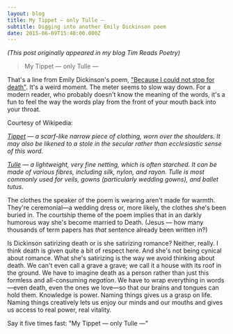 ```yaml
---
layout: blog
title: My Tippet — only Tulle —
subtitle: Digging into another Emily Dickinson poem
date: 2015-06-09T15:48:00.000Z
---
```

*(This post originally appeared in my blog Tim Reads Poetry)*

> My Tippet — only Tulle —

That's a line from Emily Dickinson's poem, ["Because I could not stop for death"](http://www.timreadspoetry.com/2015/06/because-i-could-not-stop-for-death-dickinson.html). It's a weird moment. The meter seems to slow way down. For a modern reader, who probably doesn't know the meaning of the words, it's a fun to feel the way the words play from the front of your mouth back into your throat.

Courtesy of Wikipedia: 

*[Tippet](http://en.wikipedia.org/wiki/Tippet) — a scarf-like narrow piece of clothing, worn over the shoulders. It may also be likened to a stole in the secular rather than ecclesiastic sense of this word.*

*[Tulle](http://en.wikipedia.org/wiki/Tulle_netting) — a lightweight, very fine netting, which is often starched. It can be made of various fibres, including silk, nylon, and rayon. Tulle is most commonly used for veils, gowns (particularly wedding gowns), and ballet tutus.*

The clothes the speaker of the poem is wearing aren't made for warmth. They're ceremonial—a wedding dress or, more likely, the clothes she's been buried in. The courtship theme of the poem implies that in an darkly humorous way she's become married to Death. (Jesus — how many thousands of term papers has *that* sentence already been written in?)

Is Dickinson satirizing death or is she satirizing romance? Neither, really. I think death is given quite a bit of respect here. And she's not being cynical about romance. What she's satirizing is the way we avoid thinking about death. We can't even call a grave a grave; we call it a house with its roof in the ground. We have to imagine death as a person rather than just this formless and all-consuming *negation*. We have to wrap everything in words—even death, even the ones we love—so that our brains and tongues can hold them. Knowledge is power. Naming things gives us a grasp on life. Naming things creatively lets us enjoy our minds and our mouths and gives us access to real power, real vitality.

Say it five times fast: "My Tippet — only Tulle —"